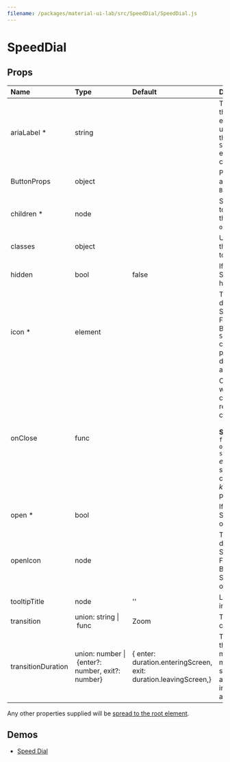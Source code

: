 ```yaml
---
filename: /packages/material-ui-lab/src/SpeedDial/SpeedDial.js
---
```


<!--- This documentation is automatically generated, do not try to edit it. -->

# SpeedDial



## Props

| Name | Type | Default | Description |
|:-----|:-----|:--------|:------------|
| <span class="prop-name required">ariaLabel *</span> | <span class="prop-type">string |  | The aria-label of the `Button` element. Also used to provide the `id` for the `SpeedDial` element and its children. |
| <span class="prop-name">ButtonProps</span> | <span class="prop-type">object |  | Properties applied to the `Button` element. |
| <span class="prop-name required">children *</span> | <span class="prop-type">node |  | SpeedDialActions to display when the SpeedDial is `open`. |
| <span class="prop-name">classes</span> | <span class="prop-type">object |  | Useful to extend the style applied to components. |
| <span class="prop-name">hidden</span> | <span class="prop-type">bool | <span class="prop-default">false</span> | If `true`, the SpeedDial will be hidden. |
| <span class="prop-name required">icon *</span> | <span class="prop-type">element |  | The icon to display in the SpeedDial Floating Action Button. The `SpeedDialIcon` component provides a default Icon with animation. |
| <span class="prop-name">onClose</span> | <span class="prop-type">func |  | Callback fired when the component requests to be closed.<br><br>**Signature:**<br>`function(event: object, key: string) => void`<br>*event:* The event source of the callback<br>*key:* The key pressed |
| <span class="prop-name required">open *</span> | <span class="prop-type">bool |  | If `true`, the SpeedDial is open. |
| <span class="prop-name">openIcon</span> | <span class="prop-type">node |  | The icon to display in the SpeedDial Floating Action Button when the SpeedDial is open. |
| <span class="prop-name">tooltipTitle</span> | <span class="prop-type">node | <span class="prop-default">''</span> | Label to display in the tooltip. |
| <span class="prop-name">transition</span> | <span class="prop-type">union:&nbsp;string&nbsp;&#124;<br>&nbsp;func<br> | <span class="prop-default">Zoom</span> | Transition component. |
| <span class="prop-name">transitionDuration</span> | <span class="prop-type">union:&nbsp;number&nbsp;&#124;<br>&nbsp;{enter?: number, exit?: number}<br> | <span class="prop-default">{  enter: duration.enteringScreen,  exit: duration.leavingScreen,}</span> | The duration for the transition, in milliseconds. You may specify a single timeout for all transitions, or individually with an object. |

Any other properties supplied will be [spread to the root element](/guides/api#spread).

## Demos

- [Speed Dial](/lab/speed-dial)

